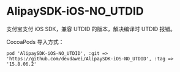 # AlipaySDK-iOS-NO_UTDID
支付宝支付 iOS SDK，兼容 UTDID 的版本，解决编译时 UTDID 报错。

CocoaPods 导入方式：
```
pod 'AlipaySDK-iOS-NO_UTDID', :git => 'https://github.com/devdawei/AlipaySDK-iOS-NO_UTDID', :tag => '15.8.06.2'
```

